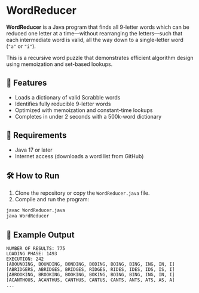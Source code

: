 # WordReducer

**WordReducer** is a Java program that finds all 9-letter words which can be reduced one letter at a time—without rearranging the letters—such that each intermediate word is valid, all the way down to a single-letter word (`"a"` or `"i"`).

This is a recursive word puzzle that demonstrates efficient algorithm design using memoization and set-based lookups.

## 🚀 Features

- Loads a dictionary of valid Scrabble words
- Identifies fully reducible 9-letter words
- Optimized with memoization and constant-time lookups
- Completes in under 2 seconds with a 500k-word dictionary


## 🔧 Requirements

- Java 17 or later
- Internet access (downloads a word list from GitHub)

## 🛠 How to Run

1. Clone the repository or copy the `WordReducer.java` file.
2. Compile and run the program:

```bash
javac WordReducer.java
java WordReducer
```

## 📌 Example Output
```
NUMBER OF RESULTS: 775
LOADING PHASE: 1493
EXECUTION: 242
[ABOUNDING, BOUNDING, BONDING, BODING, BOING, BING, ING, IN, I]
[ABRIDGERS, ABRIDGES, BRIDGES, RIDGES, RIDES, IDES, IDS, IS, I]
[ABROOKING, BROOKING, BOOKING, BOKING, BOING, BING, ING, IN, I]
[ACANTHOUS, ACANTHUS, CANTHUS, CANTUS, CANTS, ANTS, ATS, AS, A]
...
```


